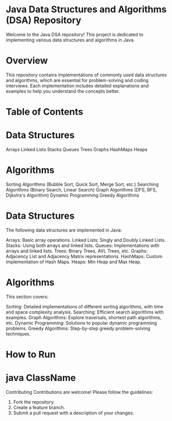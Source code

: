 # Java Data Structures and Algorithms (DSA) Repository
Welcome to the Java DSA repository! This project is dedicated to implementing various data structures and algorithms in Java.

# Overview
This repository contains implementations of commonly used data structures and algorithms, which are essential for problem-solving and coding interviews. Each implementation includes detailed explanations and examples to help you understand the concepts better.

# Table of Contents
# Data Structures

Arrays
Linked Lists
Stacks
Queues
Trees
Graphs
HashMaps
Heaps

# Algorithms

Sorting Algorithms (Bubble Sort, Quick Sort, Merge Sort, etc.)
Searching Algorithms (Binary Search, Linear Search)
Graph Algorithms (DFS, BFS, Dijkstra's Algorithm)
Dynamic Programming
Greedy Algorithms

# Data Structures
The following data structures are implemented in Java:

Arrays: Basic array operations.
Linked Lists: Singly and Doubly Linked Lists.
Stacks: Using both arrays and linked lists.
Queues: Implementations with arrays and linked lists.
Trees: Binary Trees, AVL Trees, etc.
Graphs: Adjacency List and Adjacency Matrix representations.
HashMaps: Custom implementation of Hash Maps.
Heaps: Min Heap and Max Heap.

# Algorithms
This section covers:

Sorting: Detailed implementations of different sorting algorithms, with time and space complexity analysis.
Searching: Efficient search algorithms with examples.
Graph Algorithms: Explore traversals, shortest path algorithms, etc.
Dynamic Programming: Solutions to popular dynamic programming problems.
Greedy Algorithms: Step-by-step greedy problem-solving techniques.

# How to Run
# java ClassName

Contributing
Contributions are welcome! Please follow the guidelines:

1. Fork the repository.
2. Create a feature branch.
3. Submit a pull request with a description of your changes.
